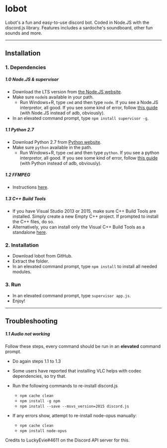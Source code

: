# **lobot**
Lobot's a fun and easy-to-use discord bot. Coded in Node.JS with the discord.js library. Features includes a sardoche's soundboard, other fun sounds and more.

___

## Installation

### 1. Dependencies

##### 1.0 Node.JS & supervisor
 * Download the LTS version from [the Node.JS website](https://nodejs.org/en/download/).
 * Make sure `node`is available in your path.
   * Run Windows+R, type `cmd` and then type `node`. If you see a Node.JS interpretor, all good. If you see some kind of error, follow [this guide](http://www.howtogeek.com/118594/how-to-edit-your-system-path-for-easy-command-line-access/) (with Node.JS instead of adb, obviously).
 * In an elevated command prompt, type `npm install supervisor -g`. 

##### 1.1 Python 2.7
 * Download Python 2.7 from [Python website](https://www.python.org/download/releases/2.7/).
 * Make sure `python` available in the path.
   * Run Windows+R, type `cmd` and then type `python`. If you see a python interpretor, all good. If you see some kind of error, follow [this guide](http://www.howtogeek.com/118594/how-to-edit-your-system-path-for-easy-command-line-access/) (with Python instead of adb, obviously).


##### 1.2 FFMPEG 

 * Instructions [here](http://adaptivesamples.com/how-to-install-ffmpeg-on-windows/).


##### 1.3 C++ Build Tools
 * If you have Visual Studio 2013 or 2015, make sure C++ Build Tools are installed. Simply create a new Empty C++ project. If prompted to install the C++ files, do so. 
 * Alternatively, you can install only the Visual C++ Build Tools as a standalone [here](http://landinghub.visualstudio.com/visual-cpp-build-tools).


 ### 2. Installation
 
  * Download lobot from GitHub.
  * Extract the folder.
  * In an elevated command prompt, type `npm install` to install all needed modules.


### 3. Run
 * In an elevated command prompt, type `supervisor app.js`.
 * Enjoy!


---

## Troubleshooting

##### 1.1 Audio not working
Follow these steps, every command should be run in an **elevated** command prompt.

 * Do again steps 1.1 to 1.3
 * Some users have reported that installing VLC helps with codec dependencies, so try that. 
 * Run the following commands to re-install discord.js
   * `npm cache clean`
   * `npm install -g npm`
   * `npm install --save --msvs_version=2015 discord.js`
 * If any errors show, attempt to re-install node-opus manually: 

   * `npm cache clean`
   * `npm install node-opus`

Credits to LuckyEvie#4611 on the Discord API server for this.
